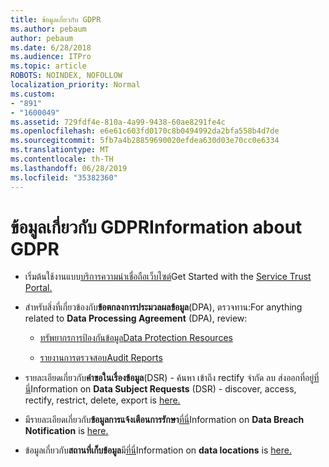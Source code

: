 ```yaml
---
title: ข้อมูลเกี่ยวกับ GDPR
ms.author: pebaum
author: pebaum
ms.date: 6/28/2018
ms.audience: ITPro
ms.topic: article
ROBOTS: NOINDEX, NOFOLLOW
localization_priority: Normal
ms.custom:
- "891"
- "1600049"
ms.assetid: 729fdf4e-810a-4a99-9438-60ae8291fe4c
ms.openlocfilehash: e6e61c603fd0170c8b0494992da2bfa558b4d7de
ms.sourcegitcommit: 5fb7a4b28859690020efdea630d03e70cc0e6334
ms.translationtype: MT
ms.contentlocale: th-TH
ms.lasthandoff: 06/28/2019
ms.locfileid: "35382360"
---
```

# <a name="information-about-gdpr"></a><span data-ttu-id="8b27a-102">ข้อมูลเกี่ยวกับ GDPR</span><span class="sxs-lookup"><span data-stu-id="8b27a-102">Information about GDPR</span></span>

- <span data-ttu-id="8b27a-103">เริ่มต้นใช้งานแบบ[บริการความน่าเชื่อถือเว็บไซต์](https://servicetrust.microsoft.com/ViewPage/GDPRGetStarted)</span><span class="sxs-lookup"><span data-stu-id="8b27a-103">Get Started with the [Service Trust Portal.](https://servicetrust.microsoft.com/ViewPage/GDPRGetStarted)</span></span>

- <span data-ttu-id="8b27a-104">สำหรับสิ่งที่เกี่ยวข้องกับ**ข้อตกลงการประมวลผลข้อมูล**(DPA), ตรวจทาน:</span><span class="sxs-lookup"><span data-stu-id="8b27a-104">For anything related to **Data Processing Agreement** (DPA), review:</span></span>

  - [<span data-ttu-id="8b27a-105">ทรัพยากรการป้องกันข้อมูล</span><span class="sxs-lookup"><span data-stu-id="8b27a-105">Data Protection Resources</span></span>](https://servicetrust.microsoft.com/ViewPage/TrustDocuments)

  - [<span data-ttu-id="8b27a-106">รายงานการตรวจสอบ</span><span class="sxs-lookup"><span data-stu-id="8b27a-106">Audit Reports</span></span>](https://servicetrust.microsoft.com/ViewPage/MSComplianceGuide)

- <span data-ttu-id="8b27a-107">รายละเอียดเกี่ยวกับ**คำขอในเรื่องข้อมูล**(DSR) - ค้นหา เข้าถึง rectify จำกัด ลบ ส่งออกที่อยู่[ที่นี่](https://docs.microsoft.com/microsoft-365/compliance/gdpr-dsr-office365)</span><span class="sxs-lookup"><span data-stu-id="8b27a-107">Information on **Data Subject Requests** (DSR) - discover, access, rectify, restrict, delete, export is [here.](https://docs.microsoft.com/microsoft-365/compliance/gdpr-dsr-office365)</span></span>

- <span data-ttu-id="8b27a-108">มีรายละเอียดเกี่ยวกับ**ข้อมูลการแจ้งเตือนการรักษา**[ที่นี่](https://servicetrust.microsoft.com/ViewPage/GDPRBreach)</span><span class="sxs-lookup"><span data-stu-id="8b27a-108">Information on **Data Breach Notification** is [here.](https://servicetrust.microsoft.com/ViewPage/GDPRBreach)</span></span>

- <span data-ttu-id="8b27a-109">ข้อมูลเกี่ยวกับ**สถานที่เก็บข้อมูล**มี[ที่นี่](https://products.office.com/where-is-your-data-located?ms.officeurl=datamaps&amp;geo=All#All)</span><span class="sxs-lookup"><span data-stu-id="8b27a-109">Information on **data locations** is [here.](https://products.office.com/where-is-your-data-located?ms.officeurl=datamaps&amp;geo=All#All)</span></span>
